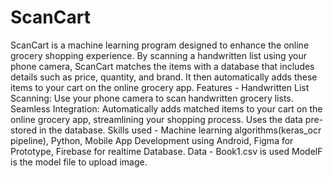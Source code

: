 # ScanCart
ScanCart is a machine learning program designed to enhance the online grocery shopping experience. By scanning a handwritten list using your phone camera, ScanCart matches the items with a database that includes details such as price, quantity, and brand. It then automatically adds these items to your cart on the online grocery app.
Features - 
Handwritten List Scanning: Use your phone camera to scan handwritten grocery lists. 
Seamless Integration: Automatically adds matched items to your cart on the online grocery app, streamlining your shopping process. Uses the data pre-stored in the database. 
Skills used - Machine learning algorithms(keras_ocr pipeline), Python, Mobile App Development using Android, Figma for Prototype, Firebase for realtime Database.
Data - Book1.csv is used 
ModelF is the model file to upload image.
